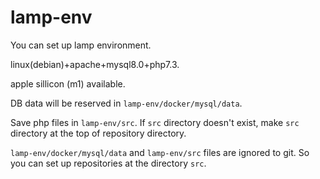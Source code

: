 # lamp-env

You can set up lamp environment.

linux(debian)+apache+mysql8.0+php7.3.

apple sillicon (m1) available.

DB data will be reserved in `lamp-env/docker/mysql/data`.

Save php files in `lamp-env/src`. If `src` directory doesn't exist, make `src` directory at the top of repository directory.

`lamp-env/docker/mysql/data` and `lamp-env/src` files are ignored to git. So you can set up repositories at the directory `src`.
